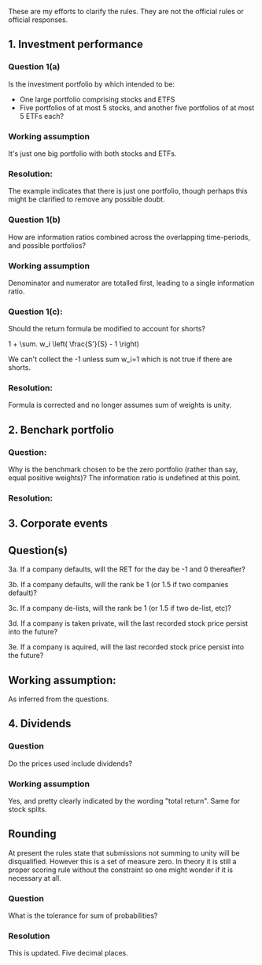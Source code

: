 These are my efforts to clarify the rules. They are not the official rules or official responses. 


## 1. Investment performance

### Question 1(a)

Is the investment portfolio by which intended to be:

 * One large portfolio comprising stocks and ETFS
 * Five portfolios of at most 5 stocks, and another five portfolios of at most 5 ETFs each? 

### Working assumption

It's just one big portfolio with both stocks and ETFs.  

### Resolution:

The example indicates that there is just one portfolio, though perhaps this might be clarified to remove any possible doubt.  

### Question 1(b)

How are information ratios combined across the overlapping time-periods, and possible portfolios? 

### Working assumption

Denominator and numerator are totalled first, leading to a single information ratio. 

### Question 1(c):

Should the return formula be modified to account for shorts? 

  1 + \sum.   w_i  \left( \frac{S'}{S} - 1 \right) 

We can't collect the -1 unless sum w_i=1 which is not true if there are shorts. 

### Resolution:

Formula is corrected and no longer assumes sum of weights is unity. 

## 2. Benchark portfolio

### Question:
Why is the benchmark chosen to be the zero portfolio (rather than say, equal positive weights)? The information ratio is undefined at this point. 

### Resolution: 


## 3. Corporate events

## Question(s)

   3a. If a company defaults, will the RET for the day be -1 and 0 thereafter? 

   3b. If a company defaults, will the rank be 1 (or 1.5 if two companies default)? 

   3c. If a company de-lists, will the rank be 1 (or 1.5 if two de-list, etc)? 

   3d. If a company is taken private, will the last recorded stock price persist into the future? 

   3e. If a company is aquired, will the last recorded stock price persist into the future? 

## Working assumption:

As inferred from the questions. 

## 4. Dividends

### Question

Do the prices used include dividends?

### Working assumption

Yes, and pretty clearly indicated by the wording "total return". Same for stock splits. 


## Rounding

At present the rules state that submissions not summing to unity will be disqualified. However this is a set of measure zero. In theory it is still a proper scoring rule without the constraint so one might wonder if it is necessary at all. 

### Question

What is the tolerance for sum of probabilities? 

### Resolution

This is updated. Five decimal places. 





